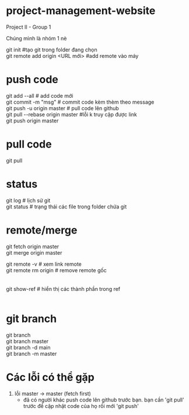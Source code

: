 # project-management-website
Project II - Group 1

Chúng mình là nhóm 1 nè

git init #tạo git trong folder đang chọn<br>
git remote add origin <URL mới> #add remote vào máy

# push code
git add --all # add code mới <br>
git commit -m "msg" # commit code kèm thèm theo message <br>
git push -u origin master # pull code lên github <br>
git pull --rebase origin master #lỗi k truy cập được link <br>
git push origin master <br>

# pull code
git pull

# status
git log # lịch sử git <br>
git status # trạng thái các file trong folder chứa git <br>

# remote/merge <br>
git fetch origin master<br>
git merge origin master<br>

git remote -v # xem link remote<br>
git remote rm origin # remove remote gốc<br><br><br>
git show-ref # hiển thị các thành phần trong ref<br><br>

# git branch<br>
git branch<br>
git branch master<br>
git branch -d main<br>
git branch -m master<br>

# Các lỗi có thể gặp <br>
1. lỗi master -> master (fetch first)
    - đã có người khác push code lên github trước bạn. bạn cần 'git pull' trước để cập nhật code của họ rồi mới 'git push'
